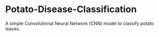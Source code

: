 ﻿# Potato-Disease-Classification

A simple Convolutional Neural Network (CNN) model to classify potato leaves.
